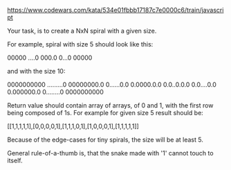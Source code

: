 https://www.codewars.com/kata/534e01fbbb17187c7e0000c6/train/javascript

Your task, is to create a NxN spiral with a given size.

For example, spiral with size 5 should look like this:

00000
....0
000.0
0...0
00000

and with the size 10:

0000000000
.........0
00000000.0
0......0.0
0.0000.0.0
0.0..0.0.0
0.0....0.0
0.000000.0
0........0
0000000000

Return value should contain array of arrays, of 0 and 1, with the first row being composed of 1s. For example for given size 5 result should be:

[[1,1,1,1,1],[0,0,0,0,1],[1,1,1,0,1],[1,0,0,0,1],[1,1,1,1,1]]

Because of the edge-cases for tiny spirals, the size will be at least 5.

General rule-of-a-thumb is, that the snake made with '1' cannot touch to itself.
